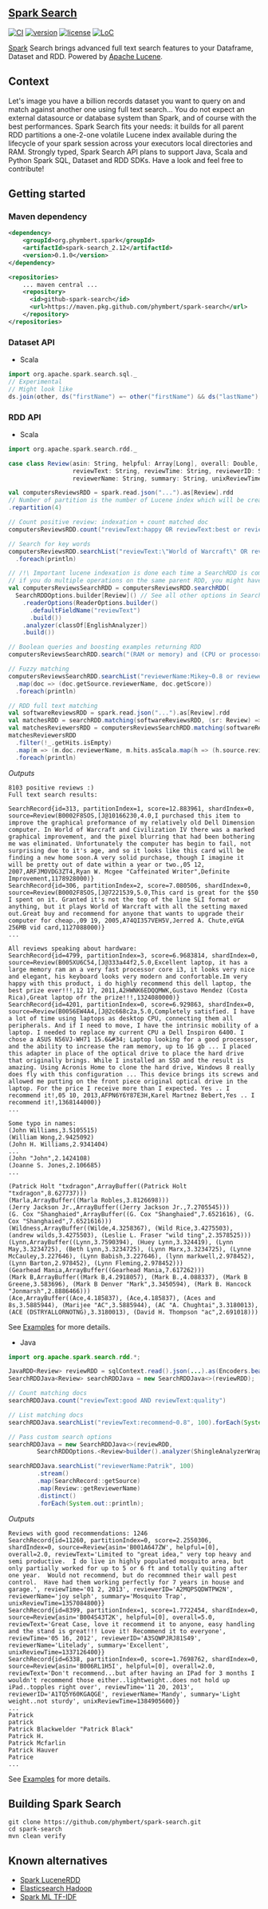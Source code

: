 ## [Spark Search](https://github.com/phymbert/spark-search)

[![CI](https://github.com/phymbert/spark-search/workflows/CI/badge.svg)](https://github.com/phymbert/spark-search/actions)
[![version](https://img.shields.io/github/tag/phymbert/spark-search.svg)](https://github.com/phymbert/spark-search/releases/latest)
[![license](https://img.shields.io/github/license/phymbert/spark-search.svg)](LICENSE)
[![LoC](https://tokei.rs/b1/github/phymbert/spark-search?category=lines)](https://github.com/phymbert/spark-search)

[Spark](https://spark.apache.org/) Search brings advanced full text search features to your Dataframe, Dataset and RDD. Powered by [Apache Lucene](https://lucene.apache.org/).

## Context
Let's image you have a billion records dataset you want to query on and match against another one using full text search...
You do not expect an external datasource or database system than Spark, and of course with the best performances.
Spark Search fits your needs: it builds for all parent RDD partitions a one-2-one volatile Lucene index available
 during the lifecycle of your spark session across your executors local directories and RAM.
Strongly typed, Spark Search API plans to support Java, Scala and Python Spark SQL, Dataset and RDD SDKs.
Have a look and feel free to contribute!

## Getting started

### Maven dependency

```xml
<dependency>
    <groupId>org.phymbert.spark</groupId>
    <artifactId>spark-search_2.12</artifactId>
    <version>0.1.0</version>
</dependency>

<repositories>
    ... maven central ...
    <repository>
      <id>github-spark-search</id>
      <url>https://maven.pkg.github.com/phymbert/spark-search</url>
    </repository>
</repositories>
```

### Dataset API

* Scala
```scala
import org.apache.spark.search.sql._
// Experimental
// Might look like
ds.join(other, ds("firstName") =~ other("firstName") && ds("lastName") =~ other("lastName").boost(3) && ds("age") === other("age")).show
```

### RDD API
* Scala

```scala
import org.apache.spark.search.rdd._

case class Review(asin: String, helpful: Array[Long], overall: Double,
                  reviewText: String, reviewTime: String, reviewerID: String,
                  reviewerName: String, summary: String, unixReviewTime: Long)

val computersReviewsRDD = spark.read.json("...").as[Review].rdd
// Number of partition is the number of Lucene index which will be created across your cluster
.repartition(4)

// Count positive review: indexation + count matched doc
computersReviewsRDD.count("reviewText:happy OR reviewText:best or reviewText:good")

// Search for key words
computersReviewsRDD.searchList("reviewText:\"World of Warcraft\" OR reviewText:\"Civilization IV\"", 100)
  .foreach(println)

// /!\ Important lucene indexation is done each time a SearchRDD is computed,
// if you do multiple operations on the same parent RDD, you might have a variable in the driver:
val computersReviewsSearchRDD = computersReviewsRDD.searchRDD(
  SearchRDDOptions.builder[Review]() // See all other options in SearchRDDOptions, IndexationOptions and ReaderOptions
    .readerOptions(ReaderOptions.builder()
      .defaultFieldName("reviewText")
      .build())
    .analyzer(classOf[EnglishAnalyzer])
    .build())

// Boolean queries and boosting examples returning RDD
computersReviewsSearchRDD.search("(RAM or memory) and (CPU or processor)^4", 10).foreach(println)

// Fuzzy matching
computersReviewsSearchRDD.searchList("reviewerName:Mikey~0.8 or reviewerName:Wiliam~0.4 or reviewerName:jonh~0.2", 100)
  .map(doc => (doc.getSource.reviewerName, doc.getScore))
  .foreach(println)

// RDD full text matching
val softwareReviewsRDD = spark.read.json("...").as[Review].rdd
val matchesRDD = searchRDD.matching(softwareReviewsRDD, (sr: Review) => s"reviewerName:${"\"" + sr.reviewerName + "\""}~8", 10)
val matchesReviewersRDD = computersReviewsSearchRDD.matching(softwareReviewsRDD, (sr: Review) => s"reviewerName:${"\"" + sr.reviewerName + "\""}~8", 10)
matchesReviewersRDD
  .filter(!_.getHits.isEmpty)
  .map(m => (m.doc.reviewerName, m.hits.asScala.map(h => (h.source.reviewerName, h.score))))
  .foreach(println)

```
_Outputs_
```text
8103 positive reviews :)
Full text search results:

SearchRecord{id=313, partitionIndex=1, score=12.883961, shardIndex=0, source=Review(B0002F8SOS,[J@10166230,4.0,I purchased this item to improve the graphical preformance of my relatively old Dell Dimension computer. In World of Warcraft and Civilization IV there was a marked graphical improvement, and the pixel blurring that had been bothering me was eliminated. Unfortunately the computer has begin to fail, not surprising due to it's age, and so it looks like this card will be finding a new home soon.A very solid purchase, though I imagine it will be pretty out of date within a year or two.,05 12, 2007,ARFJMOVDG3ZT4,Ryan W. Mcgee "Caffeinated Writer",Definite Improvement,1178928000)}
SearchRecord{id=306, partitionIndex=2, score=7.080506, shardIndex=0, source=Review(B0002F8SOS,[J@7221539,5.0,This card is great for the $50 I spent on it. Granted it's not the top of the line SLI format or anything, but it plays World of Warcraft with all the setting maxed out.Great buy and recommend for anyone that wants to upgrade their computer for cheap.,09 19, 2005,A74QI357VEH5V,Jerred A. Chute,eVGA 256MB vid card,1127088000)}
...

All reviews speaking about hardware:
SearchRecord{id=4799, partitionIndex=3, score=6.9683814, shardIndex=0, source=Review(B005XU6C54,[J@333a44f2,5.0,Excellent laptop, it has a large memory ram an a very fast processor core i3, it looks very nice and elegant, his keyboard looks very modern and confortable.Im very happy with this product, i do highly recommend this dell laptop, the best prize ever!!!,12 17, 2011,A2HWNK6EDQQMWK,Gustavo Mendez (Costa Rica),Great laptop ofr the prize!!!,1324080000)}
SearchRecord{id=4201, partitionIndex=0, score=6.929863, shardIndex=0, source=Review(B0056EW4A4,[J@2c668c2a,5.0,Completely satisfied. I have a lot of time using laptops as desktop CPU, connecting them all peripherals. And if I need to move, I have the intrinsic mobility of a laptop. I needed to replace my current CPU a Dell Inspiron 6400. I chose a ASUS N56VJ-WH71 15.6&#34; Laptop looking for a good processor, and the ability to increase the ram memory, up to 16 gb ... I placed this adapter in place of the optical drive to place the hard drive that originally brings. While I installed an SSD and the result is amazing. Using Acronis Home to clone the hard drive, Windows 8 really does fly with this configuration ... This device brings its screws and allowed me putting on the front piece original optical drive in the laptop. For the price I receive more than I expected. Yes .. I recommend it!,05 10, 2013,AFPN6Y6Y87E3H,Karel Martnez Bebert,Yes .. I recommend it!,1368144000)}
...

Some typo in names:
(John Williams,3.5105515)
(William Wong,2.9425092)
(John H. Williams,2.9341404)
...
(John "John",2.1424108)
(Joanne S. Jones,2.106685)
...

(Patrick Holt "txdragon",ArrayBuffer((Patrick Holt "txdragon",8.627737)))
(Marla,ArrayBuffer((Marla Robles,3.8126698)))
(Jerry Jackson Jr.,ArrayBuffer((Jerry Jackson Jr.,7.2705545)))
(G. Cox "Shanghaied",ArrayBuffer((G. Cox "Shanghaied",7.6521616), (G. Cox "Shanghaied",7.6521616)))
(Wildness,ArrayBuffer((Wilde,4.3258367), (Wild Rice,3.4275503), (andrew wilds,3.4275503), (Leslie L. Fraser "wild ting",2.3578525)))
(Lynn,ArrayBuffer((Lynn,3.7590394), (Huey Lynn,3.324419), (Lynn May,3.3234725), (Beth Lynn,3.3234725), (Lynn Marx,3.3234725), (Lynne McCauley,3.227646), (Lynn Babish,3.227646), (lynn markwell,2.978452), (Lynn Barton,2.978452), (Lynn Fleming,2.978452)))
(Gearhead Mania,ArrayBuffer((Gearhead Mania,7.617262)))
(Mark B,ArrayBuffer((Mark B,4.2918057), (Mark B.,4.088337), (Mark B Greene,3.583696), (Mark B Denver "Mark",3.3450594), (Mark B. Hancock "Jonmarsh",2.8886466)))
(Ace,ArrayBuffer((Ace,4.185837), (Ace,4.185837), (Aces and 8s,3.5885944), (Marijee "AC",3.5885944), (AC "A. Chughtai",3.3180013), (ACE (DSTRYALLORNOTNG),3.3180013), (David H. Thompson "ac",2.691018)))
```

See [Examples](src/test/scala/SearchRDDExamples.scala) for more details.

* Java
```java
import org.apache.spark.search.rdd.*;

JavaRDD<Review> reviewRDD = sqlContext.read().json(...).as(Encoders.bean(Review.class)).repartition(2).javaRDD().cache();
SearchRDDJava<Review> searchRDDJava = new SearchRDDJava<>(reviewRDD);

// Count matching docs
searchRDDJava.count("reviewText:good AND reviewText:quality")

// List matching docs
searchRDDJava.searchList("reviewText:recommend~0.8", 100).forEach(System.out::println);

// Pass custom search options
searchRDDJava = new SearchRDDJava<>(reviewRDD,
        SearchRDDOptions.<Review>builder().analyzer(ShingleAnalyzerWrapper.class).build());

searchRDDJava.searchList("reviewerName:Patrik", 100)
        .stream()
        .map(SearchRecord::getSource)
        .map(Review::getReviewerName)
        .distinct()
        .forEach(System.out::println);
```


_Outputs_
```text
Reviews with good recommendations: 1246
SearchRecord{id=11260, partitionIndex=0, score=2.2550306, shardIndex=0, source=Review{asin='B001A647ZW', helpful=[0], overall=2.0, reviewText='Limited to "great idea," very top heavy and semi productive.  I do live in highly populated mosquito area, but only partially worked for up to 5 or 6 ft and totally quiting after one year.  Would not recommend, but do recommned their wall pest control.  Have had them working perfectly for 7 years in house and garage.', reviewTime='01 2, 2013', reviewerID='A2MQPSQDWTPW2N', reviewerName='joy selph', summary='Mosquito Trap', unixReviewTime=1357084800}}
SearchRecord{id=8399, partitionIndex=1, score=1.7722454, shardIndex=0, source=Review{asin='B004S43T2K', helpful=[0], overall=5.0, reviewText='Great Case, love it recommend it to anyone, easy handling and the stand is great!!! Love it! Recommend it to everyone', reviewTime='05 16, 2012', reviewerID='A3SQWPJRJ81S49', reviewerName='Litelady', summary='Excellent', unixReviewTime=1337126400}}
SearchRecord{id=6338, partitionIndex=0, score=1.7698762, shardIndex=0, source=Review{asin='B006RL1H5I', helpful=[0], overall=2.0, reviewText='Don't recommend...but after having an IPad for 3 months I wouldn't recommend those either..lightweight..does not hold up iPad..topples right over', reviewTime='11 20, 2013', reviewerID='A1TQ5Y60KGAQGE', reviewerName='Mandy', summary='Light weight..not sturdy', unixReviewTime=1384905600}}
...
Patrick
patrick
Patrick Blackwelder "Patrick Black"
Patrick H.
Patrick Mcfarlin
Patrick Hauver
Patrice
...
```

See [Examples](src/test/java/SearchRDDJavaExamples.java) for more details.


## Building Spark Search
```shell script
git clone https://github.com/phymbert/spark-search.git
cd spark-search
mvn clean verify
```

## Known alternatives

* [Spark LuceneRDD](https://github.com/zouzias/spark-lucenerdd)
* [Elasticsearch Hadoop](https://github.com/elastic/elasticsearch-hadoop)
* [Spark ML TF-IDF](https://github.com/apache/spark/blob/master/examples/src/main/scala/org/apache/spark/examples/mllib/TFIDFExample.scala)
